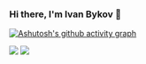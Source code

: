 ### Hi there, I'm Ivan Bykov 👋

<!--
**BykovIvan/BykovIvan** is a ✨ _special_ ✨ repository because its `README.md` (this file) appears on your GitHub profile.

Here are some ideas to get you started:

- 🔭 I’m currently working on ...
- 🌱 I’m currently learning ...
- 👯 I’m looking to collaborate on ...
- 🤔 I’m looking for help with ...
- 💬 Ask me about ...
- 📫 How to reach me: ...
- 😄 Pronouns: ...
- ⚡ Fun fact: ...
-->
[![Ashutosh's github activity graph](https://activity-graph.herokuapp.com/graph?username=BykovIvan&theme=vue)](https://github.com/BykovIvan/)

![](https://github-profile-summary-cards.vercel.app/api/cards/stats?username=BykovIvan&theme=solarized_dark) ![](https://github-profile-summary-cards.vercel.app/api/cards/repos-per-language?username=BykovIvan&theme=solarized_dark)
